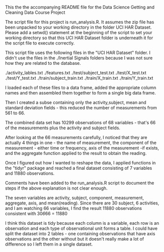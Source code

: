 This the the accompanying README file for the Data Science Getting and Cleaning Data Course Project

The script file for this project is run_analysis.R. It assumes the zip file has been unpacked to your working directory in the folder UCI HAR Dataset.
Please add a setwd() statement at the beginning of the script to set your working directory so that this UCI HAR Dataset folder is underneath it for the script file to execute correctly.

This script file uses the following files in the "UCI HAR Dataset" folder. I didn't use the files in the ./Inertial Signals folders because I was not sure how they are related to the database.

./activity_lables.txt
./features.txt
./test/subject_test.txt
./test/X_test.txt
./test/Y_test.txt
./train/subject_train.txt
./train/X_train.txt
./train/Y_train.txt

I loaded each of these files to a data frame, added the appropriate column names and then assembled them together to form a single big data frame.

Then I created a subse containing only the activity,subject, mean and standard deviation fields - this reduced the number of measurements from 561 to 66.

The combined data set has 10299 observations of 68 variables - that's 66 of the measurements plus the activity and subject fields.

After looking at the 66 measurements carefully, I noticed that they are actually 4 things in one - the name of measurement, the component of the measurement -
either time or frequency, axis of the measurement -if exists, and the aggregate function applied to the result to obtain the reading.

Once I figured out how I wanted to reshape the data, I applied functions in the "tidyr" package and reached a final dataset consisting of 7 variables and 
11880 observations.

Comments have been added to the run_analysis.R script to document the steps if the above explanation is not clear enough.

The seven variables are activity, subject, component, measurement, aggregate, axis, and mean(reading). Since there are 30 subject, 6 activities, and I am
watching 66 variables, I find the result 11880 observations consistent with 30*6*66 = 11880

I think this dataset is tidy because each column is a variable, each  row is an observation and each type of observational unit forms a table. I could have split 
the dataset into 2 tables - one containing observations that have axis observations and the other without but it doesn't really make a lot of difference so I left 
them in a single dataset.




